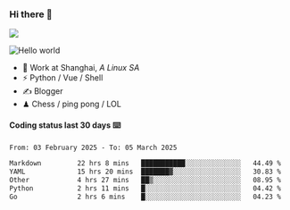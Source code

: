 ### Hi there 👋
![](https://komarev.com/ghpvc/?username=Xuhandsome)


<img src="https://github-readme-stats.vercel.app/api?username=XuHandsome&show_icons=true&theme=merko" alt="Hello world">

<br/>

- 🍻  Work at Shanghai, _A Linux SA_
- ⚡  Python / Vue / Shell
- ✍️  Blogger
- ♟  Chess / ping pong / LOL

#### Coding status last 30 days ⌨️

<!--START_SECTION:waka-->

```txt
From: 03 February 2025 - To: 05 March 2025

Markdown         22 hrs 8 mins   ███████████░░░░░░░░░░░░░░   44.49 %
YAML             15 hrs 20 mins  ███████▓░░░░░░░░░░░░░░░░░   30.83 %
Other            4 hrs 27 mins   ██▒░░░░░░░░░░░░░░░░░░░░░░   08.95 %
Python           2 hrs 11 mins   █░░░░░░░░░░░░░░░░░░░░░░░░   04.42 %
Go               2 hrs 6 mins    █░░░░░░░░░░░░░░░░░░░░░░░░   04.23 %
```

<!--END_SECTION:waka-->
